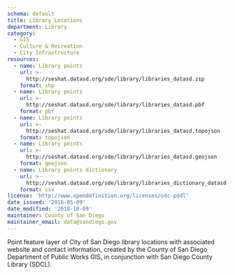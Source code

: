 ```yaml
---
schema: default
title: Library Locations
department: Library
category:
  - GIS
  - Culture & Recreation
  - City Infrastructure
resources:
  - name: Library points
    url: >-
      http://seshat.datasd.org/sde/library/libraries_datasd.zip
    format: shp
  - name: Library points
    url: >-
      http://seshat.datasd.org/sde/library/libraries_datasd.pbf
    format: pbf
  - name: Library points
    url: >-
      http://seshat.datasd.org/sde/library/libraries_datasd.topojson
    format: topojson
  - name: Library points
    url: >-
      http://seshat.datasd.org/sde/library/libraries_datasd.geojson
    format: geojson
  - name: Library points dictionary
    url: >-
      http://seshat.datasd.org/sde/library/libraries_dictionary_datasd.csv
    format: csv
license: 'http://www.opendefinition.org/licenses/odc-pddl'
date_issued: '2016-05-09'
date_modified: '2018-10-09'
maintainer: County of San Diego
maintainer_email: data@sandiego.gov
---
```

Point feature layer of City of San Diego library locations with associated website and contact information, created by the County of San Diego Department of Public Works GIS, in conjunction with San Diego County Library (SDCL).
